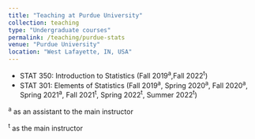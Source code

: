 ```yaml
---
title: "Teaching at Purdue University"
collection: teaching
type: "Undergraduate courses"
permalink: /teaching/purdue-stats
venue: "Purdue University"
location: "West Lafayette, IN, USA"
---
```


* STAT 350: Introduction to Statistics (Fall 2019<sup>a</sup>,Fall 2022<sup>t</sup>)
* STAT 301: Elements of Statistics (Fall 2019<sup>a</sup>, Spring 2020<sup>a</sup>, Fall 2020<sup>a</sup>, Spring 2021<sup>a</sup>, Fall 2021<sup>t</sup>, Spring 2022<sup>t</sup>, Summer 2022<sup>t</sup>)

<sup>a</sup> as an assistant to the main instructor

<sup>t</sup> as the main instructor
